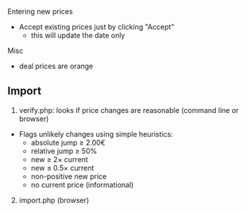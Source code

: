 
Entering new prices

- Accept existing prices just by clicking "Accept"
  - this will update the date only

Misc

- deal prices are orange


Import
----------------------------------------------------------

1. verify.php: looks if price changes are reasonable (command line or browser)

  - Flags unlikely changes using simple heuristics:
    - absolute jump ≥ 2.00€
    - relative jump ≥ 50%
    - new ≥ 2× current
    - new ≤ 0.5× current
    - non-positive new price
    - no current price (informational)

2. import.php (browser)

